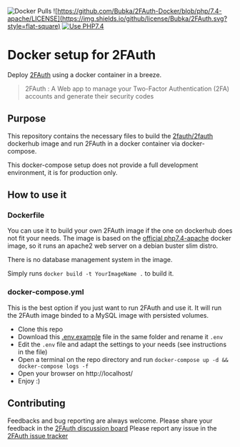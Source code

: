 ![Docker Pulls](https://img.shields.io/docker/pulls/2fauth/2fauth?style=flat-square&logo=docker) ![https://github.com/Bubka/2FAuth-Docker/blob/php/7.4-apache/LICENSE](https://img.shields.io/github/license/Bubka/2FAuth.svg?style=flat-square) [![Use PHP7.4](https://img.shields.io/badge/php-7.4.*-8892BF.svg?style=flat-square)](https://secure.php.net/downloads.php) 

# Docker setup for 2FAuth

Deploy [2FAuth](https://github.com/Bubka/2FAuth) using a docker container in a breeze.

> 2FAuth : A Web app to manage your Two-Factor Authentication (2FA) accounts and generate their security codes

## Purpose
This repository contains the necessary files to build the [2fauth/2fauth](https://hub.docker.com/repository/docker/2fauth/2fauth) dockerhub image and run 2FAuth in a docker container via docker-compose.

This docker-compose setup does not provide a full development environment, it is for production only.

## How to use it
### Dockerfile
You can use it to build your own 2FAuth image if the one on dockerhub does not fit your needs.
The image is based on the [official php7.4-apache](https://hub.docker.com/_/php) docker image, so it runs an apache2 web server on a debian buster slim distro.

There is no database management system in the image.

Simply runs `docker build -t YourImageName .` to build it.

### docker-compose.yml
This is the best option if you just want to run 2FAuth and use it.
It will run the 2FAuth image binded to a MySQL image with persisted volumes.

- Clone this repo
- Download this [.env.example](https://github.com/Bubka/2FAuth/blob/master/.env.example) file in the same folder and rename it `.env`
- Edit the `.env` file and adapt the settings to your needs (see instructions in the file)
- Open a terminal on the repo directory and run `docker-compose up -d && docker-compose logs -f`
- Open your browser on http://localhost/
- Enjoy :)

## Contributing

Feedbacks and bug reporting are always welcome.
Please share your feedback in the [2FAuth discussion board](https://github.com/Bubka/2FAuth/discussions)
Please report any issue in the [2FAuth issue tracker](https://github.com/Bubka/2FAuth/issues)